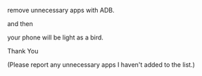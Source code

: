 remove unnecessary apps with ADB.

and then

your phone will be light as a bird.


Thank You


(Please report any unnecessary apps I haven't added to the list.)
